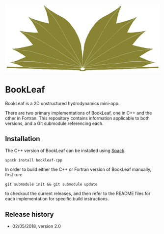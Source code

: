 ![BookLeaf logo](img/logo.png "BookLeaf logo")

# BookLeaf

BookLeaf is a 2D unstructured hydrodynamics mini-app.

There are two primary implementations of BookLeaf, one in C++ and the other in
Fortran. This repository contains information applicable to both versions, and a
Git submodule referencing each.

## Installation

The C++ version of BookLeaf can be installed using [Spack](https://spack.io/).

```
spack install bookleaf-cpp
```

In order to build either the C++ or Fortran version of BookLeaf manually, first
run:

```
git submodule init && git submodule update
```

to checkout the current releases, and then refer to the README files for each
implementation for specific build instructions.

## Release history

* 02/05/2018, version 2.0
